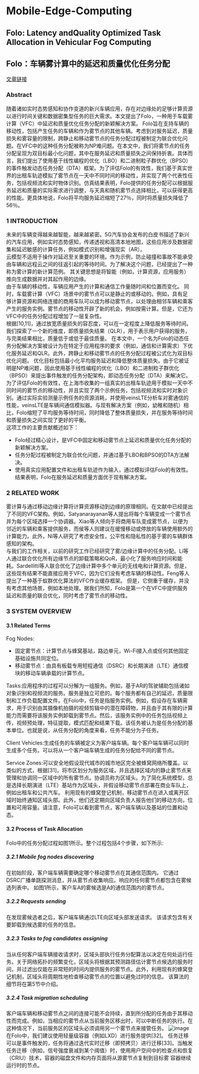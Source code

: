 # Mobile-Edge-Computing

## Folo: Latency andQuality Optimized Task Allocation in Vehicular Fog Computing
## Folo：车辆雾计算中的延迟和质量优化任务分配

[文章链接](https://ieeexplore.ieee.org/document/7946184)

### Abstract
随着诸如实时态势感知和协作变道的新兴车辆应用，存在对边缘处的足够计算资源以进行时间关键和数据密集型任务的巨大需求。本文提出了Folo，一种用于车载雾计算（VFC）中延迟和质量优化任务分配的新颖解决方案。 Folo旨在支持车辆的移动性，包括产生任务的车辆和作为雾节点的其他车辆。考虑到对服务延迟，质量损失和雾容量的限制，跨静止和移动雾节点的任务分配过程被制定为联合优化问题。在VFC中的这种任务分配被称为NP难问题。在本文中，我们将雾节点的任务分配呈现为双目标最小化问题，其中在服务延迟和质量损失之间保持折衷。具体而言，我们提出了使用基于线性编程的优化（LBO）和二进制粒子群优化（BPSO）的事件触发动态任务分配（DTA）框架。为了评估Folo的有效性，我们基于真实世界的出租车轨迹模拟了雾节点在一天中不同时间的移动性，并实现了两个代表性任务，包括视频流和实时物体识别。仿真结果表明，Folo提供的任务分配可以根据服务延迟和质量的实际需求进行调整，与天真和随机雾节点选择相比，可以获得更高的性能。更具体地说，Folo将平均服务延迟缩短了27％，同时将质量损失降低了56％。

### 1 INTRODUCTION
未来的车辆变得越来越智能，越来越紧密。5G汽车协会发布的白皮书描述了新兴的汽车应用，例如实时态势感知，传递透视和高清本地地图，这些应用涉及数据密集和延迟敏感的计算任务，例如模式识别和增强现实（AR）。  
云模型不适用于操作对延迟至关重要的环境。作为示例，防止碰撞和事故不能承受由车辆和远程云之间的往返引起的等待时间。为了解决这个问题，已经提出了一种称为雾计算的新计算范例。 其关键思想是将智能（例如，计算资源，应用服务）推向生成数据并对其起作用的边缘。  
由于车辆的移动性，车辆应用产生的计算和通信工作量随时间和位置而变化。 同时，车载雾计算（VFC）场景中的雾节点可以是静止的或移动的。例如，具有足够计算资源和网络连接的商用车队可以成为移动雾节点，以处理由相邻车辆和乘客产生的服务实例。雾节点的移动性开辟了新的机会，例如按需计算。但是，它还为VFC中的任务分配过程增加了一层复杂性。  
根据[10,11]，通过放宽质量损失的容忍度，可以在一定程度上降低服务等待时间。我们探索了一个新的维度，即质量损失结果（QLR），用于表示用户获得的服务，与完美结果相比，质量低于或低于最佳质量。 在本文中，一个名为Folo的动态任务分配解决方案被设计为在特定于应用程序的要求（例如，通信和计算需求）下优化服务延迟和QLR。此外，跨静止和移动雾节点的任务分配过程被公式化为双目标优化问题。 优化目标包括最小化平均服务延迟和降低整体质量损失。由于它被证明是NP难问题，因此使用基于线性编程的优化（LBO）和二进制粒子群优化（BPSO）来提出事件触发的任务分配架构，即动态任务分配（DTA）来解决它。  
为了评估Folo的有效性，在上海市收集的一组真实的出租车轨迹用于模拟一天中不同时间的雾节点的移动性，并且实现了两个示例任务，包括视频流和实时对象识别。通过实际实验测量示例任务的资源消耗，并使用veinsLTE分析车对雾通信的性能，veinsLTE是车辆间通信模拟器。与现有解决方案（例如，幼稚和随机）相比，Folo缩短了平均服务等待时间，同时降低了整体质量损失，并在服务等待时间和质量损失之间实现了更好的平衡。  
这项工作的主要贡献概述如下：  
* Folo经过精心设计，是VFC中固定和移动雾节点上延迟和质量优化任务分配的新颖解决方案。
* 任务分配过程被制定为联合优化问题，并通过基于LBO和BPSO的DTA方法解决。
* 使用真实应用配置文件和出租车轨迹作为输入，通过模拟评估Folo的有效性。 结果表明，Folo在服务延迟和质量方面优于现有解决方案。

### 2 RELATED WORK
雾计算与通过移动边缘计算将计算资源移动到边缘的原理相同。在文献中已经提出了不同的VFC架构。例如，Satyanarayanan等人提出将每个车辆变成一个雾节点并为每个区域选择一个协调器。Xiao等人倾向于将商用车队变成雾节点，以便为邻近的车辆和乘客提供服务，而侯等人则建议在缓慢移动或停放的车辆使用额外的计算能力。此外，Ni等人研究了考虑安全性，公平性和隐私性的基于雾的车辆群体感知的架构。  
与我们的工作相关，以前的研究工作已经研究了雾/边缘计算中的任务分配。Li等人通过联合优化所有边缘节点的卸载策略和QoR，最小化了服务响应时间和能耗。Sardellitti等人联合优化了边缘计算中多个单元的无线电和计算资源。但是，这些现有结果不能直接应用于VFC，因为它们没有考虑车辆的移动性。Feng等人提出了一种基于蚁群优化算法的VFC作业缓存框架。 但是，它侧重于缓存，并没有考虑其他场景，例如本地处理。据我们所知，Folo是第一个在VFC中提供服务延迟和质量的联合优化，同时考虑了雾节点的移动性。

### 3 SYSTEM OVERVIEW
#### 3.1 Related Terms
Fog Nodes:  
* 固定雾节点：计算节点与蜂窝基站，路边单元，Wi-Fi接入点或任何其他固定基础设施共同定位。
* 移动雾节点：由具有板载专用短程通信（DSRC）和长期演进（LTE）通信模块的移动车辆承载的计算节点。

Tasks:应用程序的过程可以分解为一组服务。例如，基于AR的驾驶辅助包括诸如对象识别和视频流的服务。服务是独立可悲的。每个服务都有自己的延迟，质量限制和工作负载配置文件。在Folo中，任务是指服务实例。例如，假设存在车辆需求，用于识别由其摄像机拍摄的视频剪辑中的潜在障碍物，并且由于其有限的计算能力而需要将该服务实例卸载到雾节点。然后，该服务实例中的任务包括视频上传，视频预处理，特征提取，模式匹配和结果下载。该任务被认为是任务分配的基本单位。也就是说，从任务分配的角度来看，任务不能分为子任务。

Client Vehicles:生成任务的车辆被定义为客户端车辆。每个客户端车辆可以同时生成多个任务。可以将从一个客户端车辆生成的任务分配给不同的雾节点。

Service Zones:可以安全地假设现代城市的城市地区完全被蜂窝网络所覆盖。以类似的方式，根据[31]，将市区划分为服务区域，并且选择区域内的静止雾节点来管理和协调同一区域中的所有雾节点。协调员称为区域头。为了简化系统模型，总是选择长期演进（LTE）基站作为区域头，并假设移动雾节点部署在商业车队上，例如出租车和公共汽车。 利用现有的蜂窝登记机制，移动雾节点在进入或离开区域时始终通知区域头部。此外，他们还定期向区域负责人报告他们的移动方向，位置和可用容量。请注意，Folo可以看到雾节点，客户端车辆以及基站的位置和动态。

#### 3.2 Process of Task Allocation
Folo中的任务分配过程如图1所示。整个过程包括4个步骤，如下所示:

##### 3.2.1 Mobile fog nodes discovering
在初始阶段，客户端车辆需要确定哪个移动雾节点在其通信范围内。 它通过DSRC广播单跳探测消息，并从雾节点收集响应。响应的任何雾节点都包含在雾候选列表中。 如图1所示，客户车A的雾候选是A的通信范围内的雾节点。
##### 3.2.2 Requests sending
在发现雾候选者之后，客户端车辆通过LTE向区域头部发送请求。 该请求包含有关要卸载到候选雾的任务的信息。
##### 3.2.3 Tasks to fog candidates assigning
当从任何客户端车辆接收请求时，区域头部执行任务分配算法以决定在何处运行任务。关于网络拓扑的频繁变化，区域头将根据其预测路径估计雾节点候选的服务时间，并过滤出仅能在非常短的时间内提供服务的雾节点。此外，利用现有的蜂窝登记机制，区域头将周期性地检查移动雾节点的位置以避免过时的信息。 该算法的细节将在第5节中介绍。
##### 3.2.4 Task migration scheduling
客户端车辆和移动雾节点之间的连接可能不会持续，直到所分配的任务由于其移动性而完成。例如，当相应的雾节点从当前服务区移出时，可以中断任务的执行。在这种情况下，当前服务区的区域头必须调用另一个雾节点来接管任务。
![image](https://github.com/qpointwang/Mobile-Edge-Computing/blob/master/Folo%20Latency%20andQuality%20Optimized%20Task%20Allocation%20in%20Vehicular%20Fog%20Computing/fig1.png)
在Folo中，我们建议使用轻量级容器（例如LXD）进行服务提供[32]。 任务迁移可以是事件触发的，任务将通过迭代实时迁移（即预拷贝）进行迁移[33]。当触发任务迁移（例如，信号强度衰减到某个阈值）时，使用用户空间中的检查点和恢复（CRIU）技术，容器的磁盘文件和内存页面将从源雾节点复制到目标雾 容器继续运行时的节点。